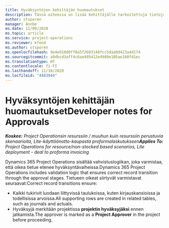 ```yaml
---
title: Hyväksyntöjen kehittäjän huomautukset
description: Tässä aiheessa on lisää kehittäjälle tarkoitettuja tietoja hyväksyntöjen käyttämisestä.
author: stsporen
manager: Annbe
ms.date: 11/09/2020
ms.topic: article
ms.service: project-operations
ms.reviewer: kfend
ms.author: stsporen
ms.openlocfilehash: 9e4e910d0ff0a5f2603148fcc5daa0d423a4d174
ms.sourcegitcommit: a9dbcd3aff4c6ae495412e4980e105ae160fd1ec
ms.translationtype: HT
ms.contentlocale: fi-FI
ms.lasthandoff: 11/10/2020
ms.locfileid: "4483944"
---
```

# <a name="developer-notes-for-approvals"></a><span data-ttu-id="c89d0-103">Hyväksyntöjen kehittäjän huomautukset</span><span class="sxs-lookup"><span data-stu-id="c89d0-103">Developer notes for Approvals</span></span>

<span data-ttu-id="c89d0-104">_**Koskee:** Project Operationsin resurssiin / muuhun kuin resurssiin perustuvia skenaarioita, Lite-käyttöönotto-kaupasta proformalaskutukseen_</span><span class="sxs-lookup"><span data-stu-id="c89d0-104">_**Applies To:** Project Operations for resource/non-stocked based scenarios, Lite deployment - deal to proforma invoicing_</span></span>

<span data-ttu-id="c89d0-105">Dynamics 365 Project Operations sisältää vahvistuslogiikan, joka varmistaa, että oikea tietue etenee hyväksyntävaiheissa.</span><span class="sxs-lookup"><span data-stu-id="c89d0-105">Dynamics 365 Project Operations includes validation logic that ensures correct record transition through the approval stages.</span></span> <span data-ttu-id="c89d0-106">Tietueen oikeat siirtyvät varmistavat seuraavat:</span><span class="sxs-lookup"><span data-stu-id="c89d0-106">Correct record transitions ensure:</span></span> 

  - <span data-ttu-id="c89d0-107">Kaikki tukirivit luodaan liittyvissä taulukoissa, kuten kirjauskansioissa ja todellisissa arvoissa.</span><span class="sxs-lookup"><span data-stu-id="c89d0-107">All supporting rows are created in related tables, such as journals and actuals.</span></span>
  - <span data-ttu-id="c89d0-108">Hyväksyjä merkitään projektissa **projektin hyväksyjäksi** ennen jatkamista.</span><span class="sxs-lookup"><span data-stu-id="c89d0-108">The approver is marked as a **Project Approver** in the project before proceeding.</span></span>
